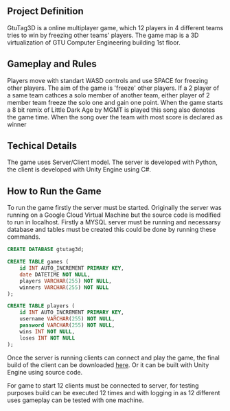 ## Project Definition

GtuTag3D is a online multiplayer game, which 12 players in 4 different teams tries to win by freezing other teams' players. The game map is a 3D virtualization of GTU Computer Engineering building 1st floor. 

## Gameplay and Rules

Players move with standart WASD controls and use SPACE for freezing other players. The aim of the game is 'freeze' other players. If a 2 player of a same team cathces a solo member of another team, either player of 2 member team freeze the solo one and gain one point. When the game starts a 8 bit remix of Little Dark Age by MGMT is played this song also denotes the game time. When the song over the team with most score is declared as winner

## Techical Details
The game uses Server/Client model. The server is developed with Python, the client is developed with Unity Engine using C#.

## How to Run the Game
To run the game firstly the server must be started. Originally the server was running on a Google Cloud Virtual Machine but the source code is modified to run in localhost. Firstly a MYSQL server must be running and necessarsy database and tables must be created this could be done by running these commands.
```sql
CREATE DATABASE gtutag3d;

CREATE TABLE games (
    id INT AUTO_INCREMENT PRIMARY KEY,
    date DATETIME NOT NULL,
    players VARCHAR(255) NOT NULL,
    winners VARCHAR(255) NOT NULL
);

CREATE TABLE players (
    id INT AUTO_INCREMENT PRIMARY KEY,
    username VARCHAR(255) NOT NULL,
    password VARCHAR(255) NOT NULL,
    wins INT NOT NULL,
    loses INT NOT NULL
);
```
Once the server is running clients can connect and play the game, the final build of the client can be downloaded [here](https://www.mediafire.com/file/81qltqi6o4ji63c/GtuTag3D-Build.zip/file). Or it can be built with Unity Engine using source code.

For game to start 12 clients must be connected to server, for testing purposes build can be executed 12 times and with logging in as 12 different uses gameplay can be tested with one machine.
